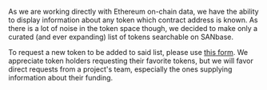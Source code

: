 As we are working directly with Ethereum on-chain data, we have the
ability to display information about any token which contract address is
known. As there is a lot of noise in the token space though, we decided
to make only a curated (and ever expanding) list of tokens searchable on
SANbase.

To request a new token to be added to said list, please use [this
form](https://docs.google.com/forms/d/e/1FAIpQLSeFuCxjJjId98u1Bp3qpXCq2A9YAQ02OEdhOgiM9Hr-rMDxhQ/viewform).
We appreciate token holders requesting their favorite tokens, but we
will favor direct requests from a project\'s team, especially the ones
supplying information about their funding.
